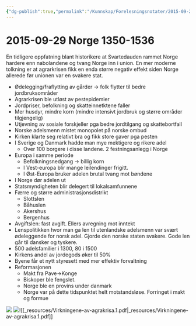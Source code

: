 ```yaml
---
{"dg-publish":true,"permalink":"/Kunnskap/Forelesningsnotater/2015-09-29 Norge 1350-1536/","tags":["historie","hi110","forelesning"]}
---
```



# 2015-09-29 Norge 1350-1536
En tidligere oppfatning blant historikere at Svartedauden rammet Norge hardere enn nabolandene og tvang Norge inn i union. En mer moderne tolkning er at agrarkrisen fikk en enda større negativ effekt siden Norge allerede før unionen var en svakere stat.

* Ødelegging/fraflytting av gårder -> folk flytter til bedre jordbruksområder
* Agrarkrisen ble utløst av pestepidemier
* Jordpriser, befolkning og skatteinnetktene faller
* Mer husdyr, mindre korn (mindre intensivt jordbruk og større områder tilgjengelig)
* Utjevning av sosiale forskjeller pga bedre jordtilgang og skattebortfall
* Norske adelsmenn mistet monopolet på norske ombud
* Kirken klarte seg relativt bra og fikk store gaver pga pesten
* I Sverige og Danmark hadde man mye mektigere og rikere adel
	* Over 100 borgere i disse landene. 2 festningsanlegg i Norge
* Europa i samme periode
	* Befolkningsnedgang -> billig korn
	* I Vest-europa blir mange leilendinger frigitt. 
	* I Øst-Europa bruker adelen brutal tvang mot bøndene
* I Norge dør adelen ut
* Statsmyndigheten blir delegert til lokalsamfunnene
* Færre og større administrasjonsdistrikt
	* Slottslen
	* Båhuslen
	* Akershus
	* Bergenhus
* Avgiftslen: fast avgift. Ellers avregning mot inntekt
* Lenspolitikken hvor man ga len til utenlandske adelsmenn var svært ødeleggende for norsk adel. Gjorde den norske staten svakere. Gode len går til dansker og tyskere.
* 500 adelsfamilier i 1300, 80 i 1500
* Kirkens andel av jordegods øker til 50%
* Byene får et nytt styresett med mer effektiv forvaltning
* Reformasjonen
	* Makt fra Pave->Konge
	* Biskoper ble fengslet.
	* Norge ble en provins under danmark
	* Norge var på dette tidspunktet helt motstandsløse. Forringet i makt og formue

![](_resources/IMG_20151119_112812.2.png)
![](_resources/IMG_20151119_112837.1.png)![[_resources/Virkningene-av-agrakrisa.1.pdf\|_resources/Virkningene-av-agrakrisa.1.pdf]]

